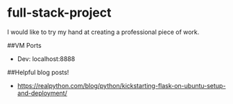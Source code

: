 # full-stack-project
I would like to try my hand at creating a professional piece of work.


##VM Ports
* Dev: localhost:8888

##Helpful blog posts!
* https://realpython.com/blog/python/kickstarting-flask-on-ubuntu-setup-and-deployment/